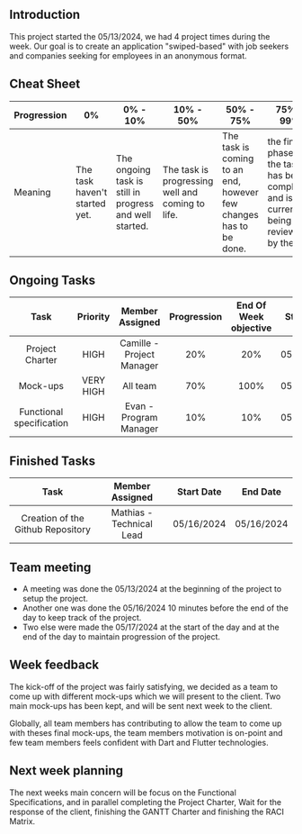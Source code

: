 ## Introduction
This project started the 05/13/2024, we had 4 project times during the week. Our goal is to create an application "swiped-based" with job seekers and companies seeking for employees in an anonymous format.

## Cheat Sheet

| Progression | 0%                          | 0% - 10%                                                                      | 10% - 50% | 50% - 75% | 75% - 99% | 100% |
| ----------- | --------------------------- | --------------------------------------------------------------------------------------------------------------------------------------------- | --------------------------------------------------- | ------------------------------- | ------------------------------- | ------------------------------ |
| Meaning     | The task haven't started yet. | The ongoing task is still in progress and well started. | The task is progressing well and coming to life. | The task is coming to an end, however few changes has to be done. | the final phase of the task has been completed and is currently being reviewed by the QA.  | The task is entirely completed and integrated in the repository. |

## Ongoing Tasks

|           Task          |      Priority        | Member Assigned                   | Progression | End Of Week objective  | Start Date |
| :----------------------:| :------------------: | :-------------------------------: | :---------: | :--------------------: | :--------: |
|     Project Charter     |        HIGH          |     Camille - Project Manager     |     20%     |          20%           | 05/17/2024 |
|        Mock-ups         |        VERY HIGH     |     All team                      |     70%     |          100%          | 05/13/2024 |
| Functional specification|        HIGH          |     Evan - Program Manager        |     10%     |          10%           | 05/17/2024 |

## Finished Tasks

|          Task              | Member Assigned                  | Start Date |  End Date  |
| :---------------------:    | :------------------------------: | :--------: | :--------: |
| Creation of the Github Repository |    Mathias - Technical Lead      | 05/16/2024 | 05/16/2024 |

## Team meeting

- A meeting was done the 05/13/2024 at the beginning of the project to setup the project.
- Another one was done the 05/16/2024 10 minutes before the end of the day to keep track of the project.
- Two else were made the 05/17/2024 at the start of the day and at the end of the day to maintain progression of the project.

## Week feedback

The kick-off of the project was fairly satisfying, we decided as a team to come up with different mock-ups which we will present to the client. Two main mock-ups has been kept, and will be sent next week to the client.

Globally, all team members has contributing to allow the team to come up with theses final mock-ups, the team members motivation is on-point and few team members feels confident with Dart and Flutter technologies.

## Next week planning

The next weeks main concern will be focus on the Functional Specifications, and in parallel completing the Project Charter, Wait for the response of the client, finishing the GANTT Charter and finishing the RACI Matrix.